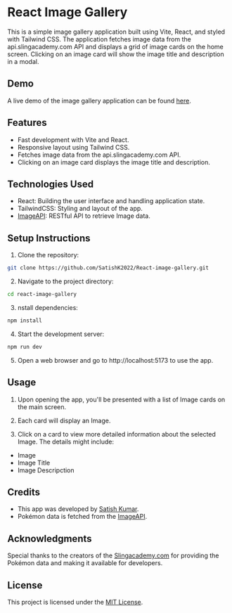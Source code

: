 # React Image Gallery

This is a simple image gallery application built using Vite, React, and styled with Tailwind CSS. The application fetches image data from the api.slingacademy.com API and displays a grid of image cards on the home screen. Clicking on an image card will show the image title and description in a modal.

## Demo

A live demo of the image gallery application can be found [here](https://react-image-gallery-satishk2022.vercel.app/).

## Features

- Fast development with Vite and React.
- Responsive layout using Tailwind CSS.
- Fetches image data from the api.slingacademy.com API.
- Clicking on an image card displays the image title and description.

## Technologies Used

- React: Building the user interface and handling application state.
- TailwindCSS: Styling and layout of the app.
- [ImageAPI](https://www.slingacademy.com/article/sample-photos-free-fake-rest-api-for-practice/): RESTful API to retrieve Image data.

## Setup Instructions

1. Clone the repository:
```bash
git clone https://github.com/SatishK2022/React-image-gallery.git
```
2. Navigate to the project directory:
```bash
cd react-image-gallery
```

3. nstall dependencies:
```bash
npm install
```

4. Start the development server:
```bash
npm run dev
```

5. Open a web browser and go to http://localhost:5173 to use the app.

## Usage
1. Upon opening the app, you'll be presented with a list of Image cards on the main screen.

2. Each card will display an Image.

3. Click on a card to view more detailed information about the selected Image. The details might include:
- Image
- Image Title
- Image Descripction

## Credits

- This app was developed by [Satish Kumar](https://www.linkedin.com/in/satish-kumar-6585b0257/).
- Pokémon data is fetched from the [ImageAPI](https://www.slingacademy.com/article/sample-photos-free-fake-rest-api-for-practice/).

## Acknowledgments

Special thanks to the creators of the [Slingacademy.com](https://www.slingacademy.com/article/sample-photos-free-fake-rest-api-for-practice/) for providing the Pokémon data and making it available for developers.

## License

This project is licensed under the [MIT License](LICENSE).







